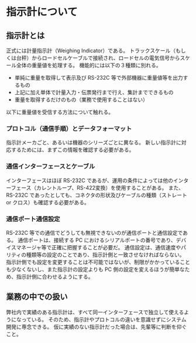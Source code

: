 # 指示計について

## 指示計とは

正式には計量指示計（Weighing Indicator）である。
トラックスケール（もしくは台秤）からロードセルケーブルで接続され、ロードセルの電気信号からスケール全体の重量値を処理する。
機能的には以下の３種類に別れる。

* 単純に重量を取得して表示及び RS-232C 等で外部機器に重量値等を出力するもの
* 上記に加え単体で計量入力・伝票発行まで行え、集計までできるもの
* 重量を取得するだけのもの（業務で使用することはない）

以下に重量値を受信する方法について触れる。

### プロトコル（通信手順）とデータフォーマット

指示計メーカごと、あるいは機器のシリーズごとに異なる。
新しい指示計に対応するためには、まずこの情報を確認する必要がある。

### 通信インターフェースとケーブル

インターフェースはほぼ RS-232C であるが、運用の条件によっては他のインターフェース（カレントループ、RS-422変換）を使用することがある。
また、RS-232C であったとしても、コネクタの形状及びケーブルの種類（ストレート or クロス）も確認する必要がある。

### 通信ポート通信設定

RS-232C 等での通信でどうしても無視できないのが通信ポートと通信設定である。
通信ポートは、接続する PC におけるシリアルポートの番号であり、デバイスマネージャ等で正確に把握することが必要だ。
通信設定は、通信速度やパリティの種類等の設定のことであり、指示計側と一致させなければならない。
指示計側でも設定を変更することは不可能ではないが、制限がかかっていることも少なくないし、また指示計の設定よりも PC 側の設定を変えるほうが簡単なため、指示計側に合わせるようにする。

## 業務の中での扱い

弊社内で実績のある指示計は、すべて同一インターフェースで独立して使えるようになっている。
そのため、指示計やプロトコルの違いを意識せずにシステム開発に専念できる。
仮に実績のない指示計だった場合は、先輩等に判断を仰ぐこと。
